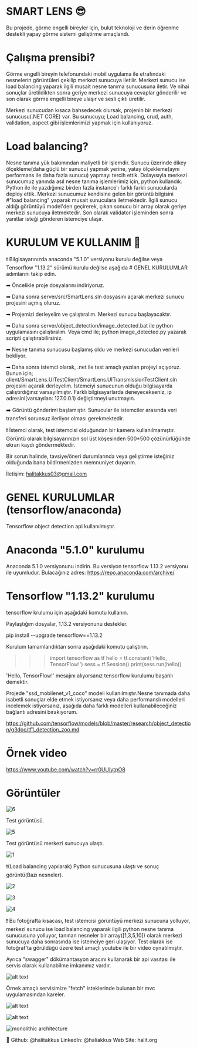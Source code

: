 # SMART LENS 😎
Bu projede, görme engelli bireyler için, bulut teknoloji ve derin öğrenme destekli yapay görme sistemi geliştirme amaçlandı.


# Çalışma prensibi?
Görme engelli bireyin telefonundaki mobil uygulama ile etrafındaki nesnelerin görüntüleri çekilip merkezi sunucuya iletilir. Merkezi sunucu ise load balancing yaparak ilgili musait nesne tanıma sunucusuna iletir. Ve nihai sonuçlar üretildikten sonra geriye merkezi sunucuya cevaplar gönderilir ve son olarak görme engelli bireye ulaşır ve sesli çıktı üretilir.

Merkezi sunucudan kısaca bahsedecek olursak, projenin bir merkezi sunucusu(.NET CORE) var. Bu sunucuyu; Load balancing, crud, auth, validation, aspect gibi işlemlerimizi
yapmak için kullanıyoruz. 

# Load balancing?
Nesne tanıma yük bakımından maliyetli bir işlemdir. Sunucu üzerinde dikey ölçekleme(daha güçlü bir sunucu) yapmak yerine,
yatay ölçekleme(aynı performans ile daha fazla sunucu) yapmayı tercih ettik. Dolayısıyla merkezi sunucumuz yanında asıl nesne tanıma işlemlerimiz için,
python kullandık. Python ile ile yazdığımız birden fazla instance'ı farklı farklı sunucularda deploy ettik.
Merkezi sunucumuz kendisine gelen bir görüntü bilgisini #"load balancing" yaparak musait sunuculara iletmektedir. İlgili sunucu aldığı görüntüyü model'den geçirerek,
çıkan sonucu bir array olarak geriye merkezi sunucuya iletmektedir. Son olarak validator işleminden sonra yanıtlar isteği gönderen istemciye ulaşır.



# KURULUM VE KULLANIM  🚀 

 ❗️ Bilgisayarınızda  anaconda "5.1.0" versiyonu kurulu değilse veya Tensorflow "1.13.2" sürümü kurulu değilse aşağıda # GENEL KURULUMLAR adımlarını takip edin.

➡ Öncelikle proje dosyalarını indiriyoruz.

➡ Daha sonra server/src/SmartLens.sln dosyasını açarak merkezi sunucu projesini açmış oluruz. 

➡ Projemizi derleyelim ve çalıştıralım. Merkezi sunucu başlayacaktır.

➡ Daha sonra server/object_detection/image_detected.bat ile python uygulamasını çalıştıralım. Veya cmd ile; python image_detected.py yazarak scripti çalıştırabilirsiniz.

➡ Nesne tanıma sunucusu başlamış oldu ve merkezi sunucudan verileri bekliyor.

➡ Daha sonra istemci olarak, .net ile test amaçlı yazılan projeyi açıyoruz. Bunun için; client/SmartLens.UITestClient/SmartLens.UITransmissionTestClient.sln 
projesini açarak derleyelim. İstemciyi sunucunun olduğu bilgisayarda çalıştırdığınız varsayılmıştır. Farklı bilgisayarlarda deneyecekseniz, ip adresini(varsayılan: 127.0.0.1) değiştirmeyi unutmayın.

➡️ Görüntü gönderimi başlamıştır. Sunucular ile istemciler arasında veri transferi sorunsuz ilerliyor olması gerekmektedir.

❗️ İstemci olarak, test istemcisi olduğundan bir kamera kullanılmamıştır. Görüntü olarak bilgisayarınızın sol üst köşesinden 500*500 çözünürlüğünde ekran kaydı göndermektedir.

Bir sorun halinde, tavsiye/öneri durumlarında veya geliştirme isteğiniz olduğunda bana bildirmenizden memnuniyet duyarım.

İletişim: halitakkus03@gmail.com



# GENEL KURULUMLAR (tensorflow/anaconda)

Tensorflow object detection api kullanılmıştır.

# Anaconda "5.1.0" kurulumu

Anaconda 5.1.0 versiyonunu indirin. Bu versiyon tensorflow 1.13.2 versiyonu ile uyumludur.
Bulacağınız adres: https://repo.anaconda.com/archive/

# Tensorflow "1.13.2" kurulumu

tensorflow krulumu için aşağıdaki komutu kullanın.

Paylaştığım dosyalar, 1.13.2 versiyonunu destekler.

pip install --upgrade tensorflow==1.13.2

Kurulum tamamlandıktan sonra aşağıdaki komutu çalıştırın.

>>> import tensorflow as tf
>>> hello = tf.constant('Hello, TensorFlow!')
>>> sess = tf.Session()
>>> print(sess.run(hello))



'Hello, TensorFlow!' mesajını alıyorsanız tensorflow kurulumu başarılı demektir.


 Projede "ssd_mobilenet_v1_coco" modeli kullanılmıştır.Nesne tanımada daha isabetli sonuçlar elde etmek istiyorsanız veya daha performanslı modelleri incelemek istiyorsanız, aşağıda daha farklı modelleri kullanabileceğiniz bağlantı adresini bırakıyorum.
 

https://github.com/tensorflow/models/blob/master/research/object_detection/g3doc/tf1_detection_zoo.md


# Örnek video

https://www.youtube.com/watch?v=rr0UUIytpO8

# Görüntüler


![6](https://user-images.githubusercontent.com/46889995/128303136-d6883c07-ddaf-4210-9937-6b8f82911856.jpg)

Test görüntüsü.

![5](https://user-images.githubusercontent.com/46889995/128303207-d7b2750f-f2ff-4295-9764-a5abc2381f1a.jpg)

Test görüntüsü merkezi sunucuya ulaştı.

![1](https://user-images.githubusercontent.com/46889995/128303104-54c63f07-a6cc-4af8-86b7-33c141a9af8f.jpg)


❗(Load balancing yapılarak) Python sunucusuna ulaştı ve sonuç görüntü(Bazı nesneler).



![2](https://user-images.githubusercontent.com/46889995/128303168-9952867b-203a-4546-aa86-3b2eb82e135a.jpg)

![3](https://user-images.githubusercontent.com/46889995/128303174-11d38e2e-8e30-4e14-b453-e092fd752f63.jpg)

![4](https://user-images.githubusercontent.com/46889995/128303181-e5cd10dd-233e-49bc-b503-d9926cb0980a.jpg)




❗️ Bu fotoğrafta kısacası, test istemcisi görüntüyü merkezi sunucuna yolluyor, merkezi sunucu ise load balancing yaparak ilgili python nesne tanıma sunucusuna yolluyor,
tanınan nesneler bir array([1,3,5,10]) olarak merkezi sunucuya daha sonrasında ise istemciye geri ulaşıyor.
Test olarak ise fotoğraf'ta görüldüğü üzere test amaçlı youtube ile bir video oynatılmıştır.

Ayrıca "swagger" dökümantasyon aracını kullanarak bir api vasıtası ile servis olarak kullanabilme imkanımız vardır. 

![alt text](https://cdn1.bbcode0.com/uploads/2021/6/4/6f80998016f17150fb4033e1ac82eccc-full.png)

Örnek amaçlı servisimize "fetch" isteklerinde bulunan bir mvc uygulamasından kareler.

![alt text](https://cdn1.bbcode0.com/uploads/2021/6/4/d2c7d3aabac966f29b3e3f1449244b5d-full.png)


![alt text](https://cdn1.bbcode0.com/uploads/2021/6/4/42fc7490d48df0eb4ca2ea5197af8a26-full.png)


![monolithic architecture](https://user-images.githubusercontent.com/46889995/128303370-4af8a18c-c7ad-4082-8b02-2e10caec4ac3.png)

👤
Github: @halitakkus
LinkedIn: @haliakkus
Web Site: halit.org
